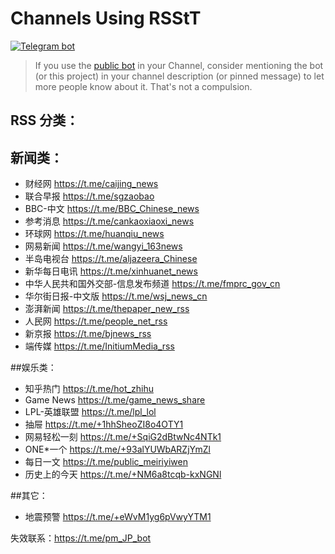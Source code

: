 # Channels Using RSStT

[![Telegram bot](https://img.shields.io/badge/bot-%40RSStT__Bot-informational?logo=telegram)](https://t.me/NewRSSBbot)

> If you use the [public bot](https://t.me/NewRSSBbot) in your Channel, consider mentioning the bot (or this project) in your channel description (or pinned message) to let more people know about it. That's not a compulsion.

## RSS 分类：

## 新闻类：
- 财经网 https://t.me/caijing_news
- 联合早报 https://t.me/sgzaobao
- BBC-中文 https://t.me/BBC_Chinese_news
- 参考消息 https://t.me/cankaoxiaoxi_news
- 环球网 https://t.me/huanqiu_news
- 网易新闻 https://t.me/wangyi_163news 
- 半岛电视台 https://t.me/aljazeera_Chinese
- 新华每日电讯 https://t.me/xinhuanet_news
- 中华人民共和国外交部-信息发布频道 https://t.me/fmprc_gov_cn
- 华尔街日报-中文版 https://t.me/wsj_news_cn
- 澎湃新闻 https://t.me/thepaper_new_rss
- 人民网 https://t.me/people_net_rss
- 新京报 https://t.me/bjnews_rss
- 端传媒 https://t.me/InitiumMedia_rss

##娱乐类：
- 知乎热门 https://t.me/hot_zhihu
- Game News https://t.me/game_news_share
- LPL-英雄联盟 https://t.me/lpl_lol
- 抽屉 https://t.me/+1hhSheoZI8o4OTY1
- 网易轻松一刻 https://t.me/+SqiG2dBtwNc4NTk1
- ONE*一个 https://t.me/+93alYUWbARZjYmZl
- 每日一文 https://t.me/public_meiriyiwen
- 历史上的今天 https://t.me/+NM6a8tcqb-kxNGNl

##其它：
- 地震预警 https://t.me/+eWvM1yg6pVwyYTM1

失效联系：https://t.me/pm_JP_bot
